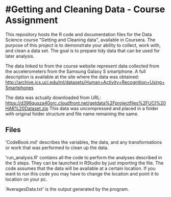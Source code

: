 #Getting and Cleaning Data - Course Assignment
==============================================

This repository hosts the R code and documentation files for the Data Science course "Getting and Cleaning data", available in Coursera. The purpose of this project is to demonstrate your ability to collect, work with, and clean a data set. The goal is to prepare tidy data that can be used for later analysis.

The data linked to from the course website represent data collected from the accelerometers from the Samsung Galaxy S smartphone. A full description is available at the site where the data was obtained: 
http://archive.ics.uci.edu/ml/datasets/Human+Activity+Recognition+Using+Smartphones 

The data was actually downloaded from URL:
https://d396qusza40orc.cloudfront.net/getdata%2Fprojectfiles%2FUCI%20HAR%20Dataset.zip 
This data was uncompressed and placed in a folder with original folder structure and file name remaining the same.

## Files

'CodeBook.md' describes the variables, the data, and any transformations or work that was performed to clean up the data.

'run_analysis.R' contains all the code to perform the analyses described in the 5 steps. They can be launched in RStudio by just importing the file. The code assumes that the data will be available at a certain location. If you want to run this code you may have to change the location and point it to location on your pc.

'AveragesData.txt' is the output generated by the program.